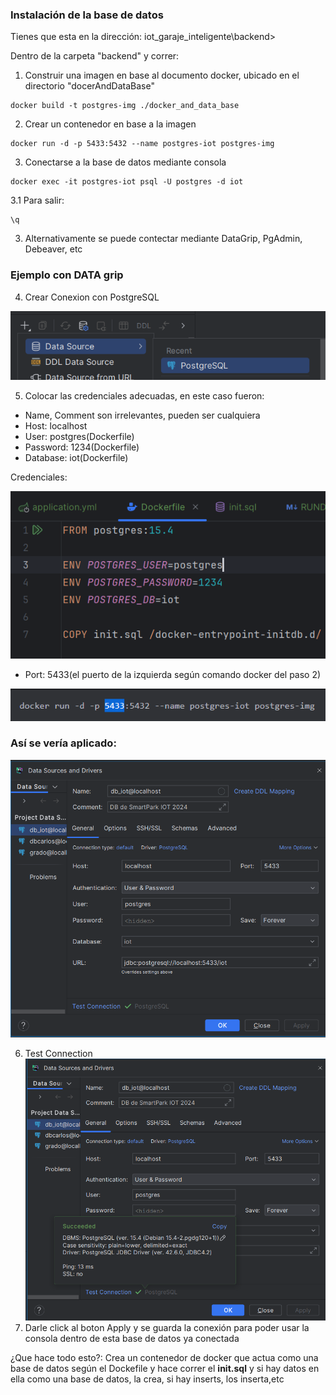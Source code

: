 ### Instalación de la base de datos

Tienes que esta en la dirección:
iot_garaje_inteligente\backend>

Dentro de la carpeta "backend" y correr:

1. Construir una imagen en base al documento docker, ubicado en el directorio "docerAndDataBase"

```
docker build -t postgres-img ./docker_and_data_base
```

2. Crear un contenedor en base a la imagen

```
docker run -d -p 5433:5432 --name postgres-iot postgres-img
```

3. Conectarse a la base de datos mediante consola

```
docker exec -it postgres-iot psql -U postgres -d iot
```

3.1 Para salir:
```
\q

```

3. Alternativamente se puede contectar mediante DataGrip, PgAdmin, Debeaver, etc

### Ejemplo con DATA grip
4. Crear Conexion con PostgreSQL

![imgs/imginitial.png](imgs/imginitial.png)

5. Colocar las credenciales adecuadas, en este caso fueron:
- Name, Comment son irrelevantes, pueden ser cualquiera
- Host: localhost
- User: postgres(Dockerfile)
- Password: 1234(Dockerfile)
- Database: iot(Dockerfile)

Credenciales:

![imgs/img_1.png](imgs/img_1.png)
- Port: 5433(el puerto de la izquierda según comando docker del paso 2)

![imgs/img_2.png](imgs/img_2.png)
 

### Así se vería aplicado:

![imgs/img.png](imgs/img.png)

6.  Test Connection
![imgs/img_3.png](imgs/img_3.png)
7. Darle click al boton Apply y se guarda la conexión para poder usar la consola dentro de esta base de datos ya conectada

¿Que hace todo esto?:
  Crea un contenedor de docker que actua como una base de datos según el Dockefile y hace correr el **init.sql** y si hay
  datos en ella como una base de datos, la crea, si hay inserts, los inserta,etc

